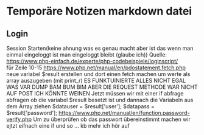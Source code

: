 # Temporäre Notizen markdown datei

## Login
Session Starten(keine ahnung was es genau macht aber ist das wenn man einmal eingeloggt ist man eingeloggt bleibt (glaube ich))
Quelle:  https://www.php-einfach.de/experte/php-codebeispiele/loginscript/  
für Zeile 10-15
https://www.php.net/manual/en/pdostatement.fetch.php
neue variabel $result erstellen und dort einen fetch machen um werte als array auszugeben (mit print_r)
ES FUNKTUINIERTE ALLES NICHT EGAL WAS VAR DUMP BAM BUM BIM ABER DIE REQUEST METHODE WAR NICHT AUF POST ICH KÖNNTE WEINEN
Jetzt müssen wir mit einer if abfrage abfragen ob die variabel $result besetzt ist 
und dannach die Variabeln aus dem Array ziehen $datauser = $result['user']; $datapass = $result['password'];
https://www.php.net/manual/en/function.password-verify.php 
Um zu überprüfen ob das passwort übereinstimmt machen wir ejtzt eifnach eine if und so ... kb mehr ich hör auf